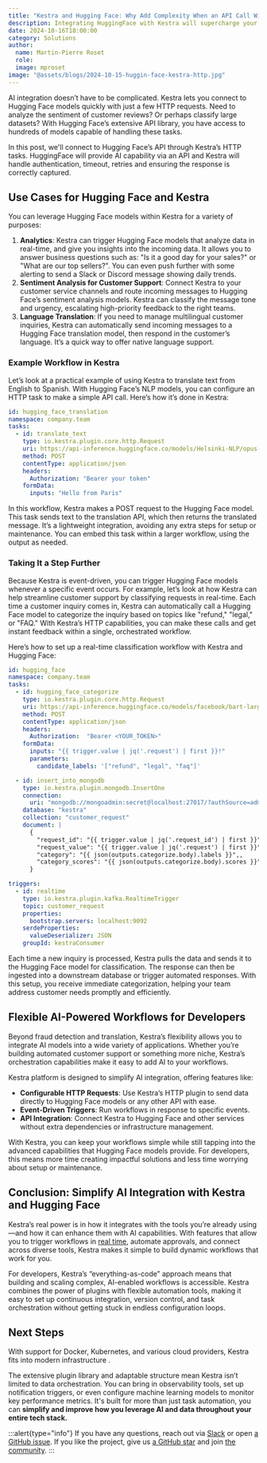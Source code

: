 ```yaml
---
title: "Kestra and Hugging Face: Why Add Complexity When an API Call Will Do?"
description: Integrating HuggingFace with Kestra will supercharge your workflows with AI-powered features. The HTTP task functionality allows you to tap directly into a powerful library of pre-trained models.
date: 2024-10-16T18:00:00
category: Solutions
author:
  name: Martin-Pierre Roset
  role:
  image: mproset
image: "@assets/blogs/2024-10-15-huggin-face-kestra-http.jpg"
---
```


AI integration doesn’t have to be complicated. Kestra lets you connect to Hugging Face models quickly with just a few HTTP requests. Need to analyze the sentiment of customer reviews? Or perhaps classify large datasets? With Hugging Face’s extensive API library, you have access to hundreds of models capable of handling these tasks.

In this post, we'll connect to Hugging Face’s API through Kestra’s HTTP tasks. HuggingFace will provide AI capability via an API and Kestra will handle authentication, timeout, retries and ensuring the response is correctly captured.

## Use Cases for Hugging Face and Kestra

You can leverage Hugging Face models within Kestra for a variety of purposes:

1. **Analytics**: Kestra can trigger Hugging Face models that analyze data in real-time, and give you insights into the incoming data. It allows you to answer business questions such as: "Is it a good day for your sales?" or "What are our top sellers?". You can even push further with some alerting to send a Slack or Discord message showing daily trends.
2. **Sentiment Analysis for Customer Support**: Connect Kestra to your customer service channels and route incoming messages to Hugging Face’s sentiment analysis models. Kestra can classify the message tone and urgency, escalating high-priority feedback to the right teams.
3. **Language Translation**: If you need to manage multilingual customer inquiries, Kestra can automatically send incoming messages to a Hugging Face translation model, then respond in the customer’s language. It’s a quick way to offer native language support.

### Example Workflow in Kestra

Let’s look at a practical example of using Kestra to translate text from English to Spanish. With Hugging Face’s NLP models, you can configure an HTTP task to make a simple API call. Here’s how it’s done in Kestra:

```yaml
id: hugging_face_translation
namespace: company.team
tasks:
  - id: translate_text
    type: io.kestra.plugin.core.http.Request
    uri: https://api-inference.huggingface.co/models/Helsinki-NLP/opus-mt-en-es
    method: POST
    contentType: application/json
    headers:
      Authorization: "Bearer your token"
    formData:
      inputs: "Hello from Paris"
```

In this workflow, Kestra makes a POST request to the Hugging Face model. This task sends text to the translation API, which then returns the translated message. It’s a lightweight integration, avoiding any extra steps for setup or maintenance. You can embed this task within a larger workflow, using the output as needed.

### Taking It a Step Further

Because Kestra is event-driven, you can trigger Hugging Face models whenever a specific event occurs. For example, let’s look at how Kestra can help streamline customer support by classifying requests in real-time. Each time a customer inquiry comes in, Kestra can automatically call a Hugging Face model to categorize the inquiry based on topics like "refund," "legal," or "FAQ." With Kestra’s HTTP capabilities, you can make these calls and get instant feedback within a single, orchestrated workflow.

Here’s how to set up a real-time classification workflow with Kestra and Hugging Face:

```yaml
id: hugging_face
namespace: company.team
tasks:
  - id: hugging_face_categorize
    type: io.kestra.plugin.core.http.Request
    uri: https://api-inference.huggingface.co/models/facebook/bart-large-mnli
    method: POST
    contentType: application/json
    headers:
      Authorization:  "Bearer <YOUR_TOKEN>"
    formData:
      inputs: "{{ trigger.value | jq('.request') | first }}!"
      parameters:
        candidate_labels: '["refund", "legal", "faq"]'

  - id: insert_into_mongodb
    type: io.kestra.plugin.mongodb.InsertOne
    connection:
      uri: "mongodb://mongoadmin:secret@localhost:27017/?authSource=admin"
    database: "kestra"
    collection: "customer_request"
    document: |
      {
        "request_id": "{{ trigger.value | jq('.request_id') | first }}",
        "request_value": "{{ trigger.value | jq('.request') | first }}",
        "category": "{{ json(outputs.categorize.body).labels }}",,
        "category_scores": "{{ json(outputs.categorize.body).scores }}",
      }

triggers:
  - id: realtime
    type: io.kestra.plugin.kafka.RealtimeTrigger
    topic: customer_request
    properties:
      bootstrap.servers: localhost:9092
    serdeProperties:
      valueDeserializer: JSON
    groupId: kestraConsumer
```

Each time a new inquiry is processed, Kestra pulls the data and sends it to the Hugging Face model for classification. The response can then be ingested into a downstream database or trigger automated responses. With this setup, you receive immediate categorization, helping your team address customer needs promptly and efficiently.

## Flexible AI-Powered Workflows for Developers

Beyond fraud detection and translation, Kestra’s flexibility allows you to integrate AI models into a wide variety of applications. Whether you’re building automated customer support or something more niche, Kestra’s orchestration capabilities make it easy to add AI to your workflows.

 Kestra platform is designed to simplify AI integration, offering features like:

- **Configurable HTTP Requests**: Use Kestra’s HTTP plugin to send data directly to Hugging Face models or any other API with ease.
- **Event-Driven Triggers**: Run workflows in response to specific events.
- **API Integration**: Connect Kestra to Hugging Face and other services without extra dependencies or infrastructure management.

With Kestra, you can keep your workflows simple while still tapping into the advanced capabilities that Hugging Face models provide. For developers, this means more time creating impactful solutions and less time worrying about setup or maintenance.

## Conclusion: Simplify AI Integration with Kestra and Hugging Face

Kestra’s real power is in how it integrates with the tools you’re already using—and how it can enhance them with AI capabilities. With features that allow you to trigger workflows in [real time](https://kestra.io/docs/workflow-components/triggers/realtime-trigger), automate approvals, and connect across diverse tools, Kestra makes it simple to build dynamic workflows that work for you.

For developers, Kestra’s “everything-as-code” approach means that building and scaling complex, AI-enabled workflows is accessible. Kestra combines the power of plugins with flexible automation tools, making it easy to set up continuous integration, version control, and task orchestration without getting stuck in endless configuration loops.

## Next Steps

 With support for Docker, Kubernetes, and various cloud providers, Kestra fits into modern infrastructure .

The extensive plugin library and adaptable structure mean Kestra isn’t limited to data orchestration. You can bring in observability tools, set up notification triggers, or even configure machine learning models to monitor key performance metrics. It's built for more than just task automation, you can **simplify and improve how you leverage AI and data throughout your entire tech stack.**

:::alert{type="info"}
If you have any questions, reach out via [Slack](https://kestra.io/slack) or open [a GitHub issue](https://github.com/kestra-io/kestra).
If you like the project, give us [a GitHub star](https://github.com/kestra-io/kestra) and join [the community](https://kestra.io/slack).
:::
